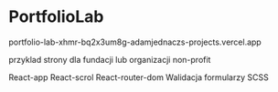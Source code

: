 # PortfolioLab


portfolio-lab-xhmr-bq2x3um8g-adamjednaczs-projects.vercel.app

przyklad strony dla fundacji lub organizacji non-profit

React-app
React-scrol
React-router-dom
Walidacja formularzy
SCSS
